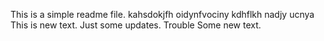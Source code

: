 This is a simple readme file.
kahsdokjfh oidynfvociny kdhflkh nadjy ucnya
This is new text. 
Just some updates.
Trouble
Some new text.